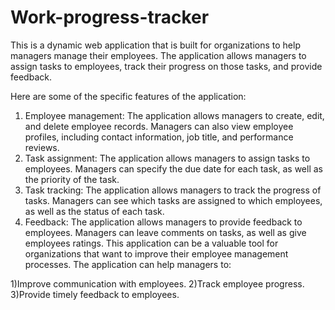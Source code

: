 # Work-progress-tracker
This is a dynamic web application that is built for organizations to help managers manage their employees. The application allows managers to assign tasks to employees, track their progress on those tasks, and provide feedback.

Here are some of the specific features of the application:

1) Employee management: The application allows managers to create, edit, and delete employee records. Managers can also view employee profiles, including contact information, job title, and performance reviews.
2) Task assignment: The application allows managers to assign tasks to employees. Managers can specify the due date for each task, as well as the priority of the task.
3) Task tracking: The application allows managers to track the progress of tasks. Managers can see which tasks are assigned to which employees, as well as the status of each task.
4) Feedback: The application allows managers to provide feedback to employees. Managers can leave comments on tasks, as well as give employees ratings.
This application can be a valuable tool for organizations that want to improve their employee management processes. The application can help managers to:

1)Improve communication with employees.
2)Track employee progress.
3)Provide timely feedback to employees.

